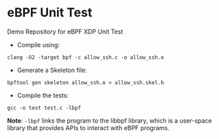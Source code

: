 # eBPF Unit Test

Demo Repository for eBPF XDP Unit Test

- Compile using:
```
clang -O2 -target bpf -c allow_ssh.c -o allow_ssh.o
```

- Generate a Skeleton file:
```
bpftool gen skeleton allow_ssh.o > allow_ssh.skel.h
```

- Compile the tests:
```
gcc -o test test.c -lbpf
```
**Note**: `-lbpf` links the program to the libbpf library, which is a user-space library that provides APIs to interact with eBPF programs.

